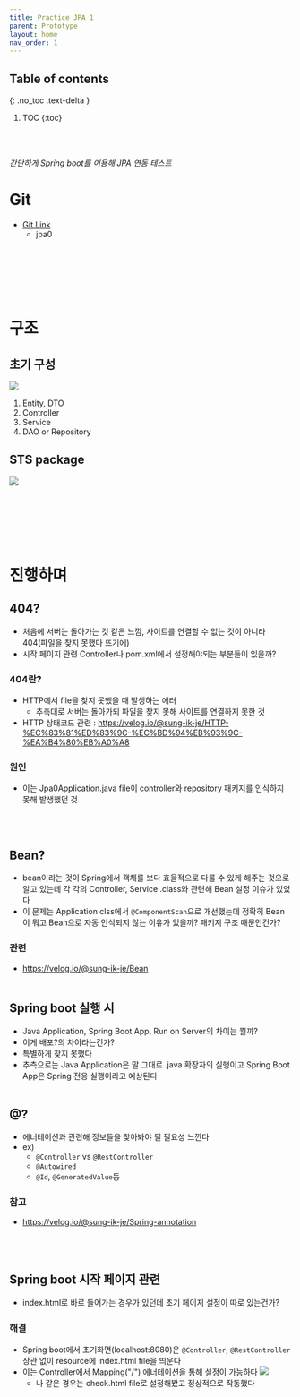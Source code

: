 ```yaml
---
title: Practice JPA 1
parent: Prototype
layout: home
nav_order: 1
---
```


## Table of contents
{: .no_toc .text-delta }
1. TOC
{:toc}

<br><br>

_간단하게 Spring boot를 이용해 JPA 연동 테스트_


# Git
- <a href="https://github.com/sungikje/practice">Git Link</a>
  - jpa0

<br><br><br><br><br>

# 구조
## 초기 구성
![](https://velog.velcdn.com/images/sung-ik-je/post/12ef60ba-122b-4fbb-9c0f-b656f50e717c/image.png)
1. Entity, DTO
2. Controller
3. Service
4. DAO or Repository

## STS package
![](https://velog.velcdn.com/images/sung-ik-je/post/13c2186d-be47-4348-952e-24d4207e6f04/image.PNG) 


<br><br><br><br><br>
# 진행하며
## 404?
- 처음에 서버는 돌아가는 것 같은 느낌, 사이트를 연결할 수 없는 것이 아니라 404(파일을 찾지 못했다 뜨기에)
- 시작 페이지 관련 Controller나 pom.xml에서 설정해야되는 부분들이 있을까?
### 404란?
- HTTP에서 file을 찾지 못했을 때 발생하는 에러
  - 추측대로 서버는 돌아가되 파일을 찾지 못해 사이트를 연결하지 못한 것
- HTTP 상태코드 관련 : https://velog.io/@sung-ik-je/HTTP-%EC%83%81%ED%83%9C-%EC%BD%94%EB%93%9C-%EA%B4%80%EB%A0%A8
### 원인
- 이는 Jpa0Application.java file이 controller와 repository 패키지를 인식하지 못해 발생했던 것

<br><br>
## Bean?
- bean이라는 것이 Spring에서 객체를 보다 효율적으로 다룰 수 있게 해주는 것으로 알고 있는데 각 각의 Controller, Service .class와 관련해 Bean 설정 이슈가 있었다
- 이 문제는 Application clss에서 ```@ComponentScan```으로 개선했는데 정확히 Bean이 뭐고 Bean으로 자동 인식되지 않는 이유가 있을까? 패키지 구조 때문인건가?
### 관련
- https://velog.io/@sung-ik-je/Bean
<br><br>

## Spring boot 실행 시
- Java Application, Spring Boot App, Run on Server의 차이는 뭘까?
- 이게 배포?의 차이라는건가?
- 특별하게 찾지 못했다
- 추측으로는 Java Application은 말 그대로 .java 확장자의 실행이고 Spring Boot App은 Spring 전용 실행이라고 예상된다
<br><br>

## @?
- 에너테이션과 관련해 정보들을 찾아봐야 될 필요성 느낀다
- ex) 
  - ```@Controller``` vs ```@RestController```
  - ```@Autowired```
  - ```@Id```, ```@GeneratedValue```등

### 참고
- https://velog.io/@sung-ik-je/Spring-annotation
  
<br><br>

## Spring boot 시작 페이지 관련
- index.html로 바로 들어가는 경우가 있던데 초기 페이지 설정이 따로 있는건가?

### 해결
- Spring boot에서 초기화면(localhost:8080)은 ```@Controller```, ```@RestController``` 상관 없이 resource에 index.html file을 띄운다
- 이는 Controller에서 Mapping("/") 에너테이션을 통해 설정이 가능하다
![](https://velog.velcdn.com/images/sung-ik-je/post/9e13f261-be8f-4674-8dca-6f90ba77a381/image.PNG) 
  - 나 같은 경우는 check.html file로 설정해봤고 정상적으로 작동했다






